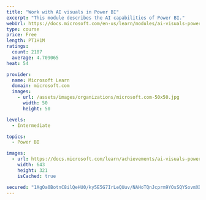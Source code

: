 ```yaml
---
title: "Work with AI visuals in Power BI"
excerpt: "This module describes the AI capabilities of Power BI."
webUrl: https://docs.microsoft.com/en-us/learn/modules/ai-visuals-power-bi/
type: course
price: Free
length: PT1H1M
ratings:
  count: 2107
  average: 4.709065
heat: 54

provider:
  name: Microsoft Learn
  domain: microsoft.com
  images:
    - url: /assets/images/organizations/microsoft.com-50x50.jpg
      width: 50
      height: 50

levels:
  - Intermediate

topics:
  - Power BI

images:
  - url: https://docs.microsoft.com/learn/achievements/ai-visuals-power-bi-social.png
    width: 643
    height: 321
    isCached: true

secured: "1AgOa0BotnC8ilQeHU0/ky5E5G7IrLeQUuv/NAHoTQnJcprm9YOsSQYSovmXDDzFsMFMqm/cPjRGA4C9dGkKFGb/2ng/DblZTapQSq0REPMAzqt0nNLuHijzh2oVra10nib4Tw2uYyJzjbJjCeQTT48cgBjMsTjoH6xpLUsi2YqGaXcJYK9QwPiK4cZ8CIP6S0Y4YULJ4E20HKZseuPBa9TxQMaRP2peOLMp+vcXRl5De+B5W2/6cLpSHeoPQOQdLC/H79iV2OZLPiCferQUg9SHVWN/uCDyAhYoNUwR+tpkGzuicEVgQdWlFGJTlxXTAd+wOo4IS4qqqS1QY5g87C6eBLEe/FBcBZ/r3WDjqlsFJHziFf2Yd1qv44qdWrZ6g90gMDVgCWhQDJmfr8PtpAJFARmtl41SKoOCNzpu6qY=;0BqiBPgKg0OR+P1GzyHBdg=="
---
```


